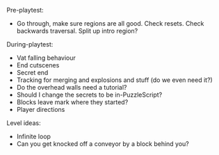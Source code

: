 Pre-playtest:
- Go through, make sure regions are all good. Check resets. Check backwards traversal. Split up intro region?

During-playtest:
- Vat falling behaviour
- End cutscenes
- Secret end
- Tracking for merging and explosions and stuff (do we even need it?)
- Do the overhead walls need a tutorial?
- Should I change the secrets to be in-PuzzleScript?
- Blocks leave mark where they started?
- Player directions

Level ideas:
- Infinite loop
- Can you get knocked off a conveyor by a block behind you?
